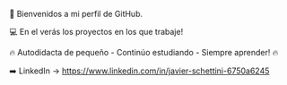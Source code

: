👋 Bienvenidos a mi perfil de GitHub.

💻 En el verás los proyectos en los que trabaje! 

🔥 Autodidacta de pequeño - Continúo estudiando - Siempre aprender! 🔥

➡️ LinkedIn -> https://www.linkedin.com/in/javier-schettini-6750a6245


